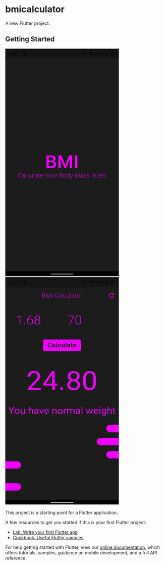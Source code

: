 # bmicalculator

A new Flutter project.

## Getting Started
<img src="https://github.com/deepakmaurya9648/flutter_projects/blob/main/bmicalculator/ss/splashScreen.png?raw=true" alt="Splash Screen SS" width="360" height="720">
<br>
<img src="https://github.com/deepakmaurya9648/flutter_projects/blob/main/bmicalculator/ss/homeScreen.png?raw=true" alt="Home Screen SS" width="360" height="720">

This project is a starting point for a Flutter application.

A few resources to get you started if this is your first Flutter project:

- [Lab: Write your first Flutter app](https://flutter.dev/docs/get-started/codelab)
- [Cookbook: Useful Flutter samples](https://flutter.dev/docs/cookbook)

For help getting started with Flutter, view our
[online documentation](https://flutter.dev/docs), which offers tutorials,
samples, guidance on mobile development, and a full API reference.
